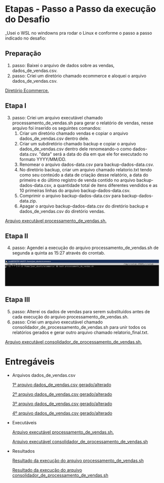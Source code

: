 # Etapas - Passo a Passo da execução do Desafio

_Usei o WSL no windowns pra rodar o Linux e conforme o passo a passo indicado no desafio:


## Preparação
1. passo: Baixei o arquivo de dados sobre as vendas, dados_de_vendas.csv.
2. passo: Criei um diretório chamado ecommerce e aloquei o arquivo dados_de_vendas.csv.

[Diretório Ecommerce.](../Desafio/etapas/ecommerce/)


## Etapa I
3. passo: Criei um arquivo executável chamado processamento_de_vendas.sh para gerar o relatório de vendas, nesse arquivo foi inserido os seguintes comandos:
   1. Criar um diretório chamado vendas e copiar o arquivo dados_de_vendas.csv dentro dele.
   2. Criar um subdiretório chamado backup e copiar o arquivo dados_de_vendas.csv dentro dele renomeando-o como dados-data.csv. "data" será a data do dia em que ele for executado no formato YYYY/MM/DD.
   3. Renomear o arquivo dados-data.csv para backup-dados-data.csv.
   4. No diretório backup, criar um arquivo chamado relatorio.txt tendo como seu conteúdo a data de criação desse relatório, a data do primeiro e do último registro de venda contido no arquivo backup-dados-data.csv, a quantidade total de itens diferentes vendidos e as 10 primeiras linhas do arquivo backup-dados-data.csv.
   5. Comprimir o arquivo backup-dados-data.csv para backup-dados-data.zip.
   6. Apagar o arquivo backup-dados-data.csv do diretório backup e dados_de_vendas.csv do diretório vendas.

[Arquivo executável processamento_de_vendas.sh.](../Desafio/etapas/ecommerce/processamento_de_vendas.sh)


## Etapa II
4. passo: Agendei a execução do arquivo processamento_de_vendas.sh de segunda a quinta as 15:27 através do crontab.

![Comando no crontab](../evidencias/crontab.png)


## Etapa III
5. passo: Alterei os dados de vendas para serem substituídos antes de cada execução do arquivo processamento_de_vendas.sh.
6. passo: Criei um arquivo executável chamado consolidador_de_processamento_de_vendas.sh para unir todos os relatórios gerados e gerar outro arquivo chamado relatorio_final.txt.

[Arquivo executável consolidador_de_processamento_de_vendas.sh.](../Desafio/etapas/ecommerce/consolidador_de_processamento_de_vendas.sh)


# Entregáveis

- Arquivos dados_de_vendas.csv

   [1º arquivo dados_de_vendas.csv gerado/alterado](../Desafio/etapas/ecommerce/outros%20dados_de_vendas/original/dados_de_vendas.csv)

   [2º arquivo dados_de_vendas.csv gerado/alterado](../Desafio/etapas/ecommerce/outros%20dados_de_vendas/2/dados_de_vendas.csv)

   [3º arquivo dados_de_vendas.csv gerado/alterado](../Desafio/etapas/ecommerce/outros%20dados_de_vendas/3/dados_de_vendas.csv)

   [4º arquivo dados_de_vendas.csv gerado/alterado](../Desafio/etapas/ecommerce/outros%20dados_de_vendas/4/dados_de_vendas.csv)

- Executáveis

   [Arquivo executável processamento_de_vendas.sh.](../Desafio/etapas/ecommerce/processamento_de_vendas.sh)

   [Arquivo executável consolidador_de_processamento_de_vendas.sh](../Desafio/etapas/ecommerce/consolidador_de_processamento_de_vendas.sh)

- Resultados

   [Resultado da execução do arquivo processamento_de_vendas.sh](../Desafio/etapas/ecommerce/vendas/backup/)

   [Resultado da execução do arquivo consolidador_de_processamento_de_vendas.sh](../Desafio/etapas/ecommerce/relatorio_final.txt)


